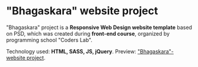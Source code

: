 # "Bhagaskara" website project

"Bhagaskara" project is a <strong>Responsive Web Design website template</strong> based on PSD, which was created during <strong>front-end course</strong>, organized by programming school "Coders Lab".

Technology used: <strong>HTML, SASS, JS, jQuery</strong>. Preview: <a href="https://michaldec1984.github.io/Bhagaskara-project/">"Bhagaskara"- website project</a>.
